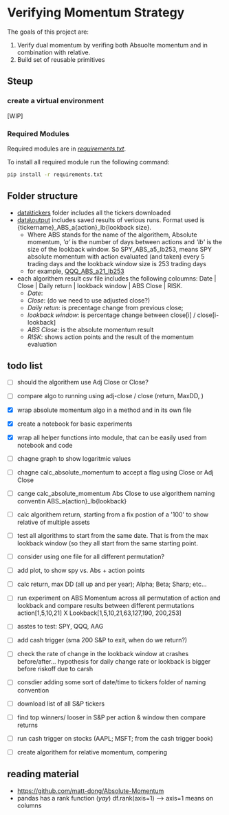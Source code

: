 
# Verifying Momentum Strategy

The goals of this project are:

1. Verify dual momentum by verifing both Absuolte momentum and in combination with relative.
2. Build set of reusable primitives

## Steup

### create a virtual environment

[WIP]

### Required Modules

Required modules are in *[requirements.txt](./requirements.txt)*.

To install all required module run the following command:

```bash
pip install -r requirements.txt
```

## Folder structure

- [data\tickers](./data/tickers) folder includes all the tickers downloaded
- [data\output](./data/output) includes saved results of verious runs. Format used is {tickername}_ABS_a{action}_lb{lookback size}.
  - Where ABS stands for the name of the algorithem, Absolute momentum,  *'a'* is the number of days between actions and *'lb'* is the size of the lookback window. So SPY_ABS_a5_lb253, means SPY absolute momentum with action evaluated (and taken) every 5 trading days and the lookback window size is 253 trading days
  - for example, [QQQ_ABS_a21_lb253](./data/output/QQQ_ABS_a21_lb253.csv)
- each algorithem result csv file includes the following coloumns: Date | Close | Daily return | lookback window | ABS Close | RISK.
  - *Date*:
  - *Close*: (do we need to use adjusted close?)
  - *Daily retun*: is precentage change from previous close;
  - *lookback window*: is percentage change between close[i] / close[i- lookback]
  - *ABS Close*: is the absolute momentum result
  - *RISK*: shows action points and the result of the momentum evaluation

## todo list

- [ ] should the algorithem use Adj Close or Close?
- [ ] compare algo to running using adj-close / close (return, MaxDD, )
- [x] wrap absolute momentum algo in a method and in its own file
- [x] create a notebook for basic experiments
- [x] wrap all helper functions into module, that can be easily used from notebook and code
- [ ] chagne graph to show logaritmic values
- [ ] chagne calc_absolute_momentum to accept a flag using Close or Adj Close
- [ ] cange calc_absolute_momentum Abs Close to use algorithem naming conventin ABS_a{action}_lb{lookback}
- [ ] calc algorithem return, starting from a fix postion of a '100' to show relative of multiple assets
- [ ] test all algorithms to start from the same date. That is from the max lookback window (so they all start from the same starting point.
- [ ] consider using one file for all different permutation?
- [ ] add plot, to show spy vs. Abs + action points
- [ ] calc return, max DD (all up and per year); Alpha; Beta; Sharp; etc...
- [ ] run experiment on ABS Momentum across all permutation of action and lookback and compare results between different permutations action[1,5,10,21] X Lookback[1,5,10,21,63,127,190, 200,253]
- [ ] asstes to test: SPY, QQQ, AAG

- [ ] add cash trigger (sma 200 S&P to exit, when do we return?)
- [ ] check the rate of change in the lookback window at crashes before/after... hypothesis for daily change rate or lookback is bigger before riskoff due to carsh
- [ ] consdier adding some sort of date/time to tickers folder of naming convention
- [ ] download list of all S&P tickers
- [ ] find top winners/ looser in S&P per action & window then compare returns
- [ ] run cash trigger on stocks (AAPL; MSFT; from the cash trigger book)
- [ ] create algorithem for relative momentum, compering

## reading material

- https://github.com/matt-dong/Absolute-Momentum
- pandas has a rank function (*yay*) df.rank(axis=1) --> axis=1 means on columns
